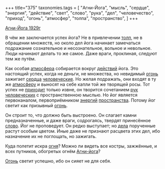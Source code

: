 +++
title="375"
taxonomies.tags = [
 "Агни-Йога",
 "мысль",
 "сердце",
 "энергия",
 "действие",
 "свет",
 "слово",
 "рука",
 "дел",
 "человечество",
 "приход",
 "огонь",
 "атмосфер",
 "толпа",
 "пространство",
]
+++

[Агни-Йога 1929г](/agni/1929)

В чём же заключается успех йога? Не в привлечении [толп](/tags/толпа), не в обращении множеств, но около дел йога начинает замечаться подражание сознательное и несознательное, вольное и невольное. Люди начинают делать то же самое. Даже враги, проклиная, следуют тем же путём.   

Как особая [атмосфера](/tags/атмосфер) собирается вокруг [действий](/tags/действие) йога. Это настоящий успех, когда не деньги, не множества, но невидимый [огонь](/tags/огонь) зажигает [сердца](/tags/сердце) [человеческие](/tags/человечество). Но желая подражать, они входят в ту же [атмосферу](/tags/атмосфер) и выносят на себе капли той же творящей росы. Тот успех не [приходит](/tags/приход) только извне, он творится сочетанием [рук](/tags/рука) [человеческих](/tags/человечество) с пространственною мыслью. Но йог является первоканалом, первоприёмником [энергий](/tags/энергия) [пространства](/tags/пространство). Потому йог светит как призывный [огонь](/tags/огонь).   

Он строит то, что должно быть выстроено. Он слагает камни предназначенные, и даже враги, содрогаясь, твердят принесённое [слово](/tags/слово). Йог не проповедует. Он редко выступает; но [дела](/tags/дел) порученные растут особым цветом. Иные даже не признают расцвета этих дел, ибо назначение их не поглощать, но зажигать.   

Куда полетит искра [огня](/tags/огонь)? Можно ли видеть все костры, зажжённые, и всех путников, обогретых огнём [Агни-йога](/tags/Агни-Йога)?   

[Огонь](/tags/огонь) светит успешно, ибо он сияет не для себя.